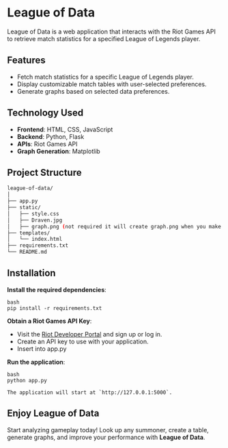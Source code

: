 # League of Data

League of Data is a web application that interacts with the Riot Games API to retrieve match statistics for a specified League of Legends player.

## Features

- Fetch match statistics for a specific League of Legends player.
- Display customizable match tables with user-selected preferences.
- Generate graphs based on selected data preferences.

## Technology Used

- **Frontend**: HTML, CSS, JavaScript
- **Backend**: Python, Flask
- **APIs**: Riot Games API
- **Graph Generation**: Matplotlib

## Project Structure

```bash
league-of-data/
│
├── app.py                  
├── static/
│   ├── style.css              
│   ├── Draven.jpg
│   ├── graph.png (not required it will create graph.png when you make a graph)              
├── templates/
│   └── index.html              
├── requirements.txt           
└── README.md
```

## Installation

**Install the required dependencies**:

    bash
    pip install -r requirements.txt

**Obtain a Riot Games API Key**:

- Visit the [Riot Developer Portal](https://developer.riotgames.com/) and sign up or log in.
- Create an API key to use with your application.
- Insert into app.py

**Run the application**:

    bash
    python app.py

    The application will start at `http://127.0.0.1:5000`.

## Enjoy League of Data

Start analyzing gameplay today! Look up any summoner, create a table, generate graphs, and improve your performance with **League of Data**.
             
